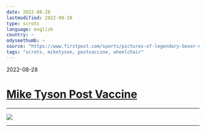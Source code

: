 ```yaml
---
date: 2022-08-28
lastmodified: 2022-08-28
type: scrots
language: english
country: ~
odyseethumb: ~
source: "https://www.firstpost.com/sports/pictures-of-legendary-boxer-mike-tyson-sitting-in-a-wheelchair-go-viral-11081601.html"
tags: "scrots, miketyson, postvaccine, wheelchair"
---
```


2022-08-28

# [Mike Tyson Post Vaccine](Mike%20Tyson%20Post%20Vaccine.md)

---

![](https://i.imgur.com/gFKbvF9.png)

---
